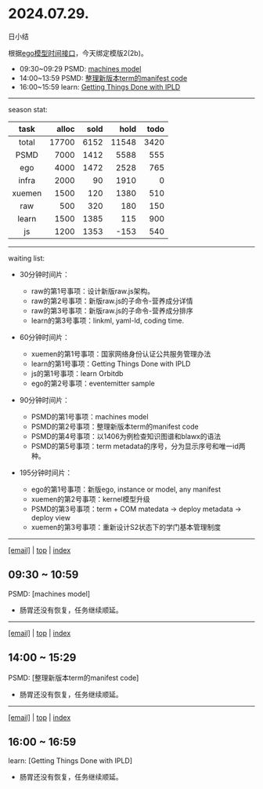 # 2024.07.29.
日小结

<a id="top"></a>
根据[ego模型时间接口](https://gitee.com/hyg/blog/blob/master/timeflow.md)，今天绑定模版2(2b)。

<a id="index"></a>
- 09:30~09:29	PSMD: [machines model](#20240729093000)
- 14:00~13:59	PSMD: [整理新版本term的manifest code](#20240729140000)
- 16:00~15:59	learn: [Getting Things Done with IPLD](#20240729160000)

---
season stat:

| task | alloc | sold | hold | todo |
| :---: | ---: | ---: | ---: | ---: |
| total | 17700 | 6152 | 11548 | 3420 |
| PSMD | 7000 | 1412 | 5588 | 555 |
| ego | 4000 | 1472 | 2528 | 765 |
| infra | 2000 | 90 | 1910 | 0 |
| xuemen | 1500 | 120 | 1380 | 510 |
| raw | 500 | 320 | 180 | 150 |
| learn | 1500 | 1385 | 115 | 900 |
| js | 1200 | 1353 | -153 | 540 |

---
waiting list:


- 30分钟时间片：
  - raw的第1号事项：设计新版raw.js架构。
  - raw的第2号事项：新版raw.js的子命令-营养成分详情
  - raw的第3号事项：新版raw.js的子命令-营养成分排序
  - learn的第3号事项：linkml, yaml-ld, coding time.

- 60分钟时间片：
  - xuemen的第1号事项：国家网络身份认证公共服务管理办法
  - learn的第1号事项：Getting Things Done with IPLD
  - js的第1号事项：learn Orbitdb
  - ego的第2号事项：eventemitter sample

- 90分钟时间片：
  - PSMD的第1号事项：machines model
  - PSMD的第2号事项：整理新版本term的manifest code
  - PSMD的第4号事项：以1406为例检查知识图谱和blawx的语法
  - PSMD的第5号事项：term metadata的序号，分为显示序号和唯一id两种。

- 195分钟时间片：
  - ego的第1号事项：新版ego, instance or model, any manifest
  - xuemen的第2号事项：kernel模型升级
  - PSMD的第3号事项：term + COM matedata -> deploy metadata -> deploy view
  - xuemen的第3号事项：重新设计S2状态下的学门基本管理制度

---
<a href="mailto:huangyg@mars22.com?subject=关于2024.07.29.[machines model]任务&body=日期: 2024.07.29.%0D%0A序号: 5%0D%0A手稿:../../draft/2024/07/20240729093000.md%0D%0A---请勿修改邮件主题及以上内容 从下一行开始写您的想法---%0D%0A">[email]</a> | [top](#top) | [index](#index)
<a id="20240729093000"></a>
## 09:30 ~ 10:59
PSMD: [machines model]

- 肠胃还没有恢复，任务继续顺延。
---
<a href="mailto:huangyg@mars22.com?subject=关于2024.07.29.[整理新版本term的manifest code]任务&body=日期: 2024.07.29.%0D%0A序号: 7%0D%0A手稿:../../draft/2024/07/20240729140000.md%0D%0A---请勿修改邮件主题及以上内容 从下一行开始写您的想法---%0D%0A">[email]</a> | [top](#top) | [index](#index)
<a id="20240729140000"></a>
## 14:00 ~ 15:29
PSMD: [整理新版本term的manifest code]

- 肠胃还没有恢复，任务继续顺延。
---
<a href="mailto:huangyg@mars22.com?subject=关于2024.07.29.[Getting Things Done with IPLD]任务&body=日期: 2024.07.29.%0D%0A序号: 9%0D%0A手稿:../../draft/2024/07/20240729160000.md%0D%0A---请勿修改邮件主题及以上内容 从下一行开始写您的想法---%0D%0A">[email]</a> | [top](#top) | [index](#index)
<a id="20240729160000"></a>
## 16:00 ~ 16:59
learn: [Getting Things Done with IPLD]

- 肠胃还没有恢复，任务继续顺延。